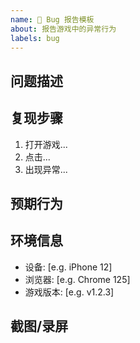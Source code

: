 ```yaml
---
name: 🐛 Bug 报告模板
about: 报告游戏中的异常行为
labels: bug
---
```


## 问题描述
<!-- 清晰描述遇到的 Bug -->

## 复现步骤
1. 打开游戏...
2. 点击...
3. 出现异常...

## 预期行为
<!-- 期望的正确表现 -->

## 环境信息
- 设备: [e.g. iPhone 12]
- 浏览器: [e.g. Chrome 125]
- 游戏版本: [e.g. v1.2.3]

## 截图/录屏
<!-- 如有可视证据请附加 -->